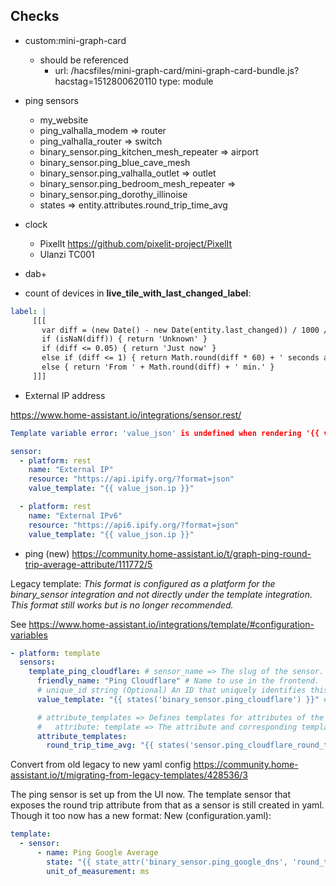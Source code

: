 ## Checks

- custom:mini-graph-card
    - should be referenced
        - url: /hacsfiles/mini-graph-card/mini-graph-card-bundle.js?hacstag=1512800620110
          type: module
- ping sensors
    - my_website
    - ping_valhalla_modem => router
    - ping_valhalla_router => switch
    - binary_sensor.ping_kitchen_mesh_repeater  => airport 
    - binary_sensor.ping_blue_cave_mesh
    - binary_sensor.ping_valhalla_outlet => outlet
    - binary_sensor.ping_bedroom_mesh_repeater  => 
    - binary_sensor.ping_dorothy_illinoise
    - states => entity.attributes.round_trip_time_avg

- clock
  - PixelIt <https://github.com/pixelit-project/PixelIt>
  - Ulanzi TC001
 
- dab+

- count of devices in **live_tile_with_last_changed_label**:
 ```yaml
label: |
      [[[
        var diff = (new Date() - new Date(entity.last_changed)) / 1000 / 60
        if (isNaN(diff)) { return 'Unknown' }
        if (diff <= 0.05) { return 'Just now' }
        else if (diff <= 1) { return Math.round(diff * 60) + ' seconds ago' }
        else { return 'From ' + Math.round(diff) + ' min.' }
      ]]]
```


- External IP address

https://www.home-assistant.io/integrations/sensor.rest/

```yaml
Template variable error: 'value_json' is undefined when rendering '{{ value_json.ip }}'

sensor:
  - platform: rest
    name: "External IP"
    resource: "https://api.ipify.org/?format=json"
    value_template: "{{ value_json.ip }}"

  - platform: rest
    name: "External IPv6"
    resource: "https://api6.ipify.org/?format=json"
    value_template: "{{ value_json.ip }}"
```

- ping (new) <https://community.home-assistant.io/t/graph-ping-round-trip-average-attribute/111772/5>

Legacy template:
*This format is configured as a platform for the binary_sensor integration and not directly under the template integration.*
*This format still works but is no longer recommended.*

See <https://www.home-assistant.io/integrations/template/#configuration-variables>

```yaml
- platform: template
  sensors:
    template_ping_cloudflare: # sensor_name => The slug of the sensor.
      friendly_name: "Ping Cloudflare" # Name to use in the frontend.
      # unique_id string (Optional) An ID that uniquely identifies this binary sensor. Set this to a unique value to allow customization through the UI.
      value_template: "{{ states('binary_sensor.ping_cloudflare') }}" # The sensor is on if the template evaluates as True and off otherwise. The actual appearance in the frontend (Open/Closed, Detected/Clear etc) depends on the sensor’s device_class value

      # attribute_templates => Defines templates for attributes of the sensor.
      #   attribute: template => The attribute and corresponding template.
      attribute_templates:
        round_trip_time_avg: "{{ states('sensor.ping_cloudflare_round_trip_time_average') }}"
```

Convert from old legacy to new yaml config <https://community.home-assistant.io/t/migrating-from-legacy-templates/428536/3>

The ping sensor is set up from the UI now.
The template sensor that exposes the round trip attribute from that as a sensor is still created in yaml. Though it too now has a new format:
New (configuration.yaml):

```yaml
template:
  - sensor:
      - name: Ping Google Average
        state: "{{ state_attr('binary_sensor.ping_google_dns', 'round_trip_time_avg') }}"
        unit_of_measurement: ms
```


